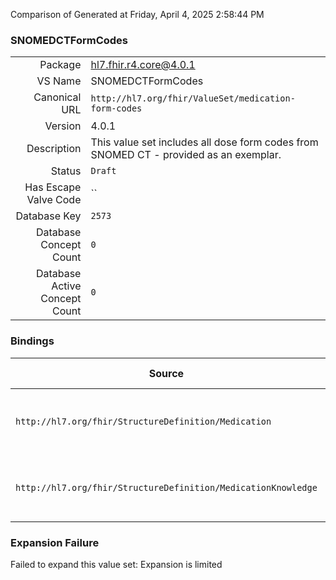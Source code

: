 Comparison of 
Generated at Friday, April 4, 2025 2:58:44 PM

### SNOMEDCTFormCodes

|      |     |
| ---: | --- |
| Package | hl7.fhir.r4.core@4.0.1 |
| VS Name | SNOMEDCTFormCodes |
| Canonical URL | `http://hl7.org/fhir/ValueSet/medication-form-codes` |
| Version | 4.0.1 |
| Description | This value set includes all dose form codes from SNOMED CT - provided as an exemplar. |
| Status | `Draft` |
| Has Escape Valve Code | `` |
| Database Key | `2573` |
| Database Concept Count | `0` |
| Database Active Concept Count | `0` |
### Bindings

| Source | Element | Binding | Strength | Element Short |
| ------ | ------- | ------- | -------- | ------------- |
| `http://hl7.org/fhir/StructureDefinition/Medication` | `Medication.form` | `http://hl7.org/fhir/ValueSet/medication-form-codes` | `Example` | powder \| tablets \| capsule + |
| `http://hl7.org/fhir/StructureDefinition/MedicationKnowledge` | `MedicationKnowledge.doseForm` | `http://hl7.org/fhir/ValueSet/medication-form-codes` | `Example` | powder \| tablets \| capsule + |

### Expansion Failure

Failed to expand this value set: Expansion is limited
